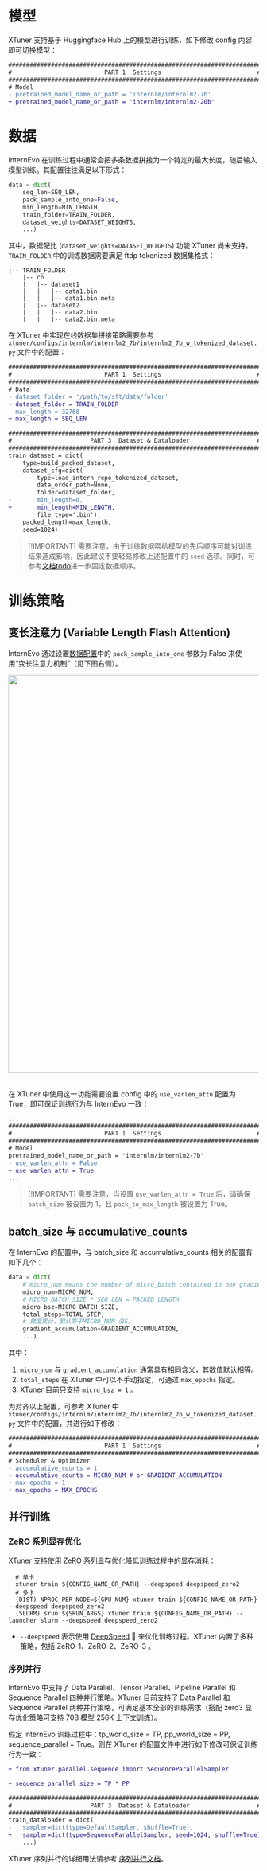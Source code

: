 # 模型

XTuner 支持基于 Huggingface Hub 上的模型进行训练，如下修改 config 内容即可切换模型：

```diff
#######################################################################
#                          PART 1  Settings                           #
#######################################################################
# Model
- pretrained_model_name_or_path = 'internlm/internlm2-7b'
+ pretrained_model_name_or_path = 'internlm/internlm2-20b'

```

# 数据

InternEvo 在训练过程中通常会把多条数据拼接为一个特定的最大长度，随后输入模型训练。其配置往往满足以下形式：

```python
data = dict(
    seq_len=SEQ_LEN,
    pack_sample_into_one=False,
    min_length=MIN_LENGTH,
    train_folder=TRAIN_FOLDER,
    dataset_weights=DATASET_WEIGHTS,
    ...)
```

其中，数据配比 (`dataset_weights=DATASET_WEIGHTS`) 功能 XTuner 尚未支持。`TRAIN_FOLDER` 中的训练数据需要满足 ftdp tokenized 数据集格式：

```
|-- TRAIN_FOLDER
    |-- cn
    |   |-- dataset1
    |   |   |-- data1.bin
    |   |   |-- data1.bin.meta
    |   |-- dataset2
    |   |   |-- data2.bin
    |   |   |-- data2.bin.meta
```

在 XTuner 中实现在线数据集拼接策略需要参考 `xtuner/configs/internlm/internlm2_7b/internlm2_7b_w_tokenized_dataset.py` 文件中的配置：

```diff
#######################################################################
#                          PART 1  Settings                           #
#######################################################################
# Data
- dataset_folder = '/path/to/sft/data/folder'
+ dataset_folder = TRAIN_FOLDER
- max_length = 32768
+ max_length = SEQ_LEN

#######################################################################
#                      PART 3  Dataset & Dataloader                   #
#######################################################################
train_dataset = dict(
    type=build_packed_dataset,
    dataset_cfg=dict(
        type=load_intern_repo_tokenized_dataset,
        data_order_path=None,
        folder=dataset_folder,
-       min_length=0,
+       min_length=MIN_LENGTH,
        file_type='.bin'),
    packed_length=max_length,
    seed=1024)
```

> \[!IMPORTANT\]
> 需要注意，由于训练数据喂给模型的先后顺序可能对训练结果造成影响，因此建议不要轻易修改上述配置中的 `seed` 选项。同时，可参考[文档todo](./ftdp_dataset/Case4.md#step-3-获取数据顺序-可选)进一步固定数据顺序。

# 训练策略

## 变长注意力 (Variable Length Flash Attention)

InternEvo 通过设置[数据配置](https://github.com/InternLM/InternEvo/blob/develop/doc/usage.md#%E6%95%B0%E6%8D%AE%E9%85%8D%E7%BD%AE)中的 `pack_sample_into_one` 参数为 False 来使用“变长注意力机制”（见下图右侧）。

<div align="center">
  <img src="https://github.com/InternLM/InternEvo/blob/develop/doc/imgs/pack_into_one.png?raw=true" width="800"/>
  <br /><br />
</div>

在 XTuner 中使用这一功能需要设置 config 中的 `use_varlen_attn` 配置为 True，即可保证训练行为与 InternEvo 一致：

```diff
...
#######################################################################
#                          PART 1  Settings                           #
#######################################################################
# Model
pretrained_model_name_or_path = 'internlm/internlm2-7b'
- use_varlen_attn = False
+ use_varlen_attn = True
...
```

> \[!IMPORTANT\]
> 需要注意，当设置 `use_varlen_attn = True` 后，请确保 `batch_size` 被设置为 1，且 `pack_to_max_length` 被设置为 True。

## batch_size 与 accumulative_counts

在 InternEvo 的配置中，与 batch_size 和 accumulative_counts 相关的配置有如下几个：

```python
data = dict(
    # micro_num means the number of micro_batch contained in one gradient update
    micro_num=MICRO_NUM,
    # MICRO_BATCH_SIZE * SEQ_LEN = PACKED_LENGTH
    micro_bsz=MICRO_BATCH_SIZE,
    total_steps=TOTAL_STEP,
    # 梯度累计，默认等于MICRO_NUM（BS）
    gradient_accumulation=GRADIENT_ACCUMULATION,
    ...)
```

其中：

1. `micro_num` 与 `gradient_accumulation` 通常具有相同含义，其数值默认相等。
2. `total_steps` 在 XTuner 中可以不手动指定，可通过 `max_epochs` 指定。
3. XTuner 目前只支持 `micro_bsz = 1` 。

为对齐以上配置，可参考 XTuner 中 `xtuner/configs/internlm/internlm2_7b/internlm2_7b_w_tokenized_dataset.py` 文件中的配置，并进行如下修改：

```diff
#######################################################################
#                          PART 1  Settings                           #
#######################################################################
# Scheduler & Optimizer
- accumulative_counts = 1
+ accumulative_counts = MICRO_NUM # or GRADIENT_ACCUMULATION
- max_epochs = 1
+ max_epochs = MAX_EPOCHS
```

## 并行训练

### ZeRO 系列显存优化

XTuner 支持使用 ZeRO 系列显存优化降低训练过程中的显存消耗：

```shell
  # 单卡
  xtuner train ${CONFIG_NAME_OR_PATH} --deepspeed deepspeed_zero2
  # 多卡
  (DIST) NPROC_PER_NODE=${GPU_NUM} xtuner train ${CONFIG_NAME_OR_PATH} --deepspeed deepspeed_zero2
  (SLURM) srun ${SRUN_ARGS} xtuner train ${CONFIG_NAME_OR_PATH} --launcher slurm --deepspeed deepspeed_zero2
```

- `--deepspeed` 表示使用 [DeepSpeed](https://github.com/microsoft/DeepSpeed) 🚀 来优化训练过程。XTuner 内置了多种策略，包括 ZeRO-1、ZeRO-2、ZeRO-3 。

### 序列并行

InternEvo 中支持了 Data Parallel、Tensor Parallel、Pipeline Parallel 和 Sequence Parallel 四种并行策略。XTuner 目前支持了 Data Parallel 和 Sequence Parallel 两种并行策略，可满足基本全部的训练需求（搭配 zero3 显存优化策略可支持 70B 模型 256K 上下文训练）。

假定 InternEvo 训练过程中：tp_world_size = TP, pp_world_size = PP, sequence_parallel = True。则在 XTuner 的配置文件中进行如下修改可保证训练行为一致：

```diff
+ from xtuner.parallel.sequence import SequenceParallelSampler

+ sequence_parallel_size = TP * PP

#######################################################################
#                      PART 3  Dataset & Dataloader                   #
#######################################################################
train_dataloader = dict(
-   sampler=dict(type=DefaultSampler, shuffle=True),
+   sampler=dict(type=SequenceParallelSampler, seed=1024, shuffle=True),
    ...)
```

XTuner 序列并行的详细用法请参考 [序列并行文档](../training/training_extreme_long_sequence.md)。
